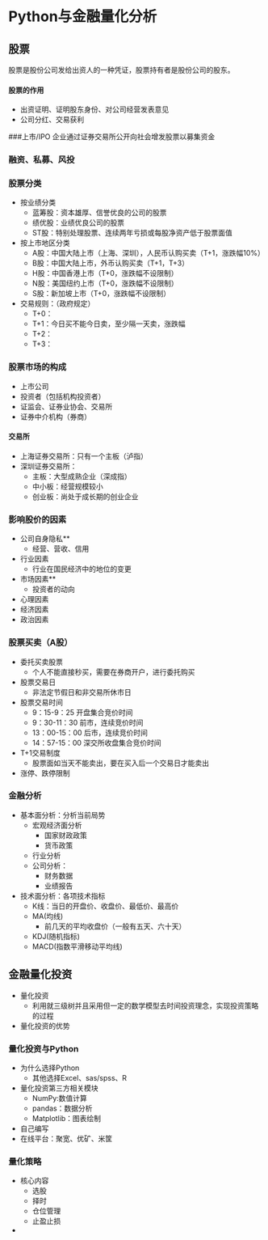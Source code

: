 # Python与金融量化分析

## 股票
股票是股份公司发给出资人的一种凭证，股票持有者是股份公司的股东。

#### 股票的作用
- 出资证明、证明股东身份、对公司经营发表意见
- 公司分红、交易获利

###上市/IPO
企业通过证券交易所公开向社会增发股票以募集资金

### 融资、私募、风投

### 股票分类
- 按业绩分类
	- 蓝筹股：资本雄厚、信誉优良的公司的股票
	- 绩优股：业绩优良公司的股票
	- ST股：特别处理股票、连续两年亏损或每股净资产低于股票面值
- 按上市地区分类
	- A股：中国大陆上市（上海、深圳），人民币认购买卖（T+1，涨跌幅10%）
	- B股：中国大陆上市，外币认购买卖（T+1，T+3）
	- H股：中国香港上市（T+0，涨跌幅不设限制）
	- N股：美国纽约上市（T+0，涨跌幅不设限制）
	- S股：新加坡上市（T+0，涨跌幅不设限制）
- 交易规则：（政府规定）
	- T+0：
	- T+1：今日买不能今日卖，至少隔一天卖，涨跌幅
	- T+2：
	- T+3：

### 股票市场的构成
- 上市公司
- 投资者（包括机构投资者）
- 证监会、证券业协会、交易所
- 证券中介机构（券商）

#### 交易所
- 上海证券交易所：只有一个主板（泸指）
- 深圳证券交易所：
	- 主板：大型成熟企业（深成指）
	- 中小板：经营规模较小
	- 创业板：尚处于成长期的创业企业

### 影响股价的因素
- 公司自身隐私\*\*
	- 经营、营收、信用
- 行业因素
	- 行业在国民经济中的地位的变更
 - 市场因素\*\*
	- 投资者的动向
- 心理因素
- 经济因素
- 政治因素

### 股票买卖（A股）
- 委托买卖股票
	- 个人不能直接秒买，需要在券商开户，进行委托购买
- 股票交易日
	- 非法定节假日和非交易所休市日
- 股票交易时间
	- 9：15-9：25 开盘集合竞价时间
	- 9：30-11：30 前市，连续竞价时间
	- 13：00-15：00 后市，连续竞价时间
	- 14：57-15：00 深交所收盘集合竞价时间
- T+1交易制度
	- 股票面如当天不能卖出，要在买入后一个交易日才能卖出
- 涨停、跌停限制

### 金融分析
- 基本面分析：分析当前局势
	- 宏观经济面分析
		- 国家财政政策
		- 货币政策
	- 行业分析
	- 公司分析：
		- 财务数据
		- 业绩报告
- 技术面分析：各项技术指标
	- K线：当日的开盘价、收盘价、最低价、最高价
	- MA(均线)
		- 前几天的平均收盘价（一般有五天、六十天）
	- KDJ(随机指标)
	- MACD(指数平滑移动平均线)

## 金融量化投资
- 量化投资
	- 利用就三级树并且采用但一定的数学模型去时间投资理念，实现投资策略的过程
- 量化投资的优势


### 量化投资与Python
- 为什么选择Python
	- 其他选择Excel、sas/spss、R
- 量化投资第三方相关模块
	- NumPy:数值计算
	- pandas：数据分析
	- Matplotlib：图表绘制
- 自己编写
- 在线平台：聚宽、优矿、米筐

### 量化策略
- 核心内容
	- 选股
	- 择时
	- 仓位管理
	- 止盈止损
- 




